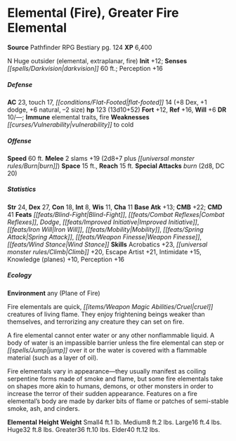 ﻿---
cssclass: [monsters]
title1: Elemental (Fire), Greater Fire Elemental
title2: Greater Fire Elemental
CR: 9
sources:
- name: Pathfinder RPG Bestiary
  page: 124
  link: http://paizo.com/products/btpy8auu?Pathfinder-Roleplaying-Game-Bestiary
XP: 6400
alignment: N
size: Huge
type: outsider
subtypes:
- elemental
- extraplanar
- fire
initiative:
  bonus: 12
senses:
  darkvision: 60
AC:
  AC: 23
  touch: 17
  flat_footed: 14
  components:
    dex: 8
    dodge: 1
    natural: 6
    size: -2
HP:
  HP: 123
  long: 13d10+52
saves:
  fort: 12
  ref: 16
  will: 6
DR:
- amount: 10
  weakness: '-'
immunities:
- elemental traits
- fire
weaknesses:
- vulnerability to cold
speeds:
  base: 60
attacks:
  melee:
  - - text: 2 slams +19 (2d8+7 plus burn)
      entries:
      - - damage: 2d8+7
        - effect: burn
      count: 2
      attack: slams
      bonus:
      - 19
  special:
  - burn (2d8, DC 20)
space: 15
reach: 15
ability_scores:
  STR: 24
  DEX: 27
  CON: 18
  INT: 8
  WIS: 11
  CHA: 11
BAB: 13
CMB: 22
CMD: 41
feats:
- name: Blind-Fight
- name: Combat Reflexes
- name: Dodge
- is_bonus: true
  name: Improved Initiative
- name: Iron Will
- name: Mobility
- name: Spring Attack
- is_bonus: true
  name: Weapon Finesse
- name: Wind Stance
skills:
  Acrobatics: 23
  Climb: 20
  Escape Artist: 21
  Intimidate: 15
  Knowledge (planes): 10
  Perception: 16
ecology:
  environment: any (Plane of Fire)
desc_long: |-
  Fire elementals are quick, cruel creatures of living flame. They enjoy frightening beings weaker than themselves, and terrorizing any creature they can set on fire.

  A fire elemental cannot enter water or any other nonflammable liquid. A body of water is an impassible barrier unless the fire elemental can step or jump over it or the water is covered with a flammable material (such as a layer of oil).

  Fire elementals vary in appearance-they usually manifest as coiling serpentine forms made of smoke and flame, but some fire elementals take on shapes more akin to humans, demons, or other monsters in order to increase the terror of their sudden appearance. Features on a fire elemental's body are made by darker bits of flame or patches of semi-stable smoke, ash, and cinders.

  Elemental Height Weight Small4 ft.1 lb. Medium8 ft.2 lbs. Large16 ft.4 lbs. Huge32 ft.8 lbs. Greater36 ft.10 lbs. Elder40 ft.12 lbs.

---

# Elemental (Fire), Greater Fire Elemental

**Source** Pathfinder RPG Bestiary pg. 124
**XP** 6,400

N Huge outsider (elemental, extraplanar, fire)
**Init** +12; **Senses** _[[spells/Darkvision|darkvision]]_ 60 ft.; Perception +16

##### Defense

**AC** 23, touch 17, _[[conditions/Flat-Footed|flat-footed]]_ 14 (+8 Dex, +1 dodge, +6 natural, –2 size)
**hp** 123 (13d10+52)
**Fort** +12, **Ref** +16, **Will** +6
**DR** 10/—; **Immune** elemental traits, fire
**Weaknesses** _[[curses/Vulnerability|vulnerability]]_ to cold

##### Offense
**Speed** 60 ft.
**Melee** 2 slams +19 (2d8+7 plus _[[universal monster rules/Burn|burn]]_)
**Space** 15 ft., **Reach** 15 ft.
**Special Attacks** _burn_ (2d8, DC 20)

##### Statistics
**Str** 24, **Dex** 27, **Con** 18, **Int** 8, **Wis** 11, **Cha** 11
**Base Atk** +13; **CMB** +22; **CMD** 41
**Feats** _[[feats/Blind-Fight|Blind-Fight]]_, _[[feats/Combat Reflexes|Combat Reflexes]]_, _Dodge_, _[[feats/Improved Initiative|Improved Initiative]]_, _[[feats/Iron Will|Iron Will]]_, _[[feats/Mobility|Mobility]]_, _[[feats/Spring Attack|Spring Attack]]_, _[[feats/Weapon Finesse|Weapon Finesse]]_, _[[feats/Wind Stance|Wind Stance]]_
**Skills** Acrobatics +23, _[[universal monster rules/Climb|Climb]]_ +20, Escape Artist +21, Intimidate +15, Knowledge (planes) +10, Perception +16

##### Ecology

**Environment** any (Plane of Fire)

Fire elementals are quick, _[[items/Weapon Magic Abilities/Cruel|cruel]]_ creatures of living flame. They enjoy frightening beings weaker than themselves, and terrorizing any creature they can set on fire.

A fire elemental cannot enter water or any other nonflammable liquid. A body of water is an impassible barrier unless the fire elemental can step or _[[spells/Jump|jump]]_ over it or the water is covered with a flammable material (such as a layer of oil).

Fire elementals vary in appearance—they usually manifest as coiling serpentine forms made of smoke and flame, but some fire elementals take on shapes more akin to humans, demons, or other monsters in order to increase the terror of their sudden appearance. Features on a fire elemental’s body are made by darker bits of flame or patches of semi-stable smoke, ash, and cinders.

**Elemental** **Height** **Weight** Small4 ft.1 lb. Medium8 ft.2 lbs. Large16 ft.4 lbs. Huge32 ft.8 lbs. Greater36 ft.10 lbs. Elder40 ft.12 lbs.